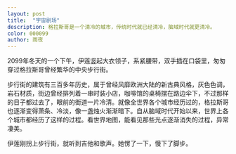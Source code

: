 ```yaml
---
layout: post
title:  "宇宙剧场"
description: 格拉斯哥是一个清冷的城市，传统时代就已经清冷，脑域时代就更清冷。
color: 000099
author: 雨夜
---
```

2099年冬天的一个下午，伊莲竖起大衣领子，系紧腰带，双手插在口袋里，匆匆穿过格拉斯哥曾经繁华的中央步行街。

步行街的建筑有三百多年历史，属于曾经风靡欧洲大陆的新古典风格，灰色色调，岩石材质，街边曾经排列着一串时装小店，咖啡馆的桌椅摆在路边伞下，不过那样的日子都过去了，眼前的街道一片冷清。就像全世界各个城市经历过的，格拉斯哥也逐渐变得萧条、冷淡，像一盏烛火渐渐暗下。自从脑域时代开始以来，世界上各个城市都经历了这样的过程。看世界地图，能看见那些光点逐渐消失的过程，异常凄美。

伊莲刚拐上步行街，就听到吉他和歌声。她愣了一下，慢下了脚步。
